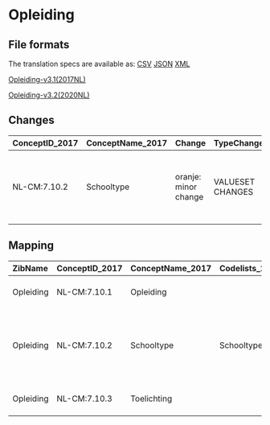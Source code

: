 # Opleiding
## File formats

The translation specs are available as: 
[CSV](../csv/Opleiding.csv) [JSON](../json/Opleiding.json) [XML](../xml/Opleiding.xml)



[Opleiding-v3.1(2017NL)](https://zibs.nl/wiki/Opleiding-v3.1(2017NL))

[Opleiding-v3.2(2020NL)](https://zibs.nl/wiki/Opleiding-v3.2(2020NL))









## Changes

| ConceptID_2017   | ConceptName_2017   | Change               | TypeChange       | Impact_heen   | TRANSLATIE_spec_heen                  | Impact_terug   | TRANSLATIE_spec_terug                 | Omschrijving                                                                   |
|:-----------------|:-------------------|:---------------------|:-----------------|:--------------|:--------------------------------------|:---------------|:--------------------------------------|:-------------------------------------------------------------------------------|
| NL-CM:7.10.2     | Schooltype         | oranje: minor change | VALUESET CHANGES | Medium        | valuesets 2017 -> valueset 2020 regel | Medium         | valuesets 2017 <- valueset 2020 regel | Nieuwe waardelijst toegevoegd met codes die overeenkomen met de CBS coderingen |

## Mapping

| ZibName   | ConceptID_2017   | ConceptName_2017   | Codelists_2017                             | Change                  | ConceptID_2020   | ConceptName_2020   | Codelists_2020                             | Bits              | Omschrijving                                                                   | TypeChange       | Impact_heen   | TRANSLATIE_spec_heen                  | Impact_terug   | TRANSLATIE_spec_terug                 |
|:----------|:-----------------|:-------------------|:-------------------------------------------|:------------------------|:-----------------|:-------------------|:-------------------------------------------|:------------------|:-------------------------------------------------------------------------------|:-----------------|:--------------|:--------------------------------------|:---------------|:--------------------------------------|
| Opleiding | NL-CM:7.10.1     | Opleiding          |                                            | groen: geen wijzigingen | NL-CM:7.10.1     | Opleiding          |                                            |                   |                                                                                |                  |               |                                       |                |                                       |
| Opleiding | NL-CM:7.10.2     | Schooltype         | SchooltypeCBSCodelijst;SchooltypeCodelijst | oranje: minor change    | NL-CM:7.10.2     | Schooltype         | SchooltypeCBSCodelijst;SchooltypeCodelijst | ZIB-957; ZIB-1096 | Nieuwe waardelijst toegevoegd met codes die overeenkomen met de CBS coderingen | VALUESET CHANGES | Medium        | valuesets 2017 -> valueset 2020 regel | Medium         | valuesets 2017 <- valueset 2020 regel |
| Opleiding | NL-CM:7.10.3     | Toelichting        |                                            | groen: geen wijzigingen | NL-CM:7.10.3     | Toelichting        |                                            |                   |                                                                                |                  |               |                                       |                |                                       |

